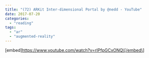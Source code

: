 ```yaml
---
title: "(72) ARKit Inter-dimensional Portal by @nedd - YouTube"
date: 2017-07-20
categories: 
  - "reading"
tags: 
  - "ar"
  - "augmented-reality"
---
```


\[embed\]https://www.youtube.com/watch?v=rIPfpGCxONQ\[/embed\]
